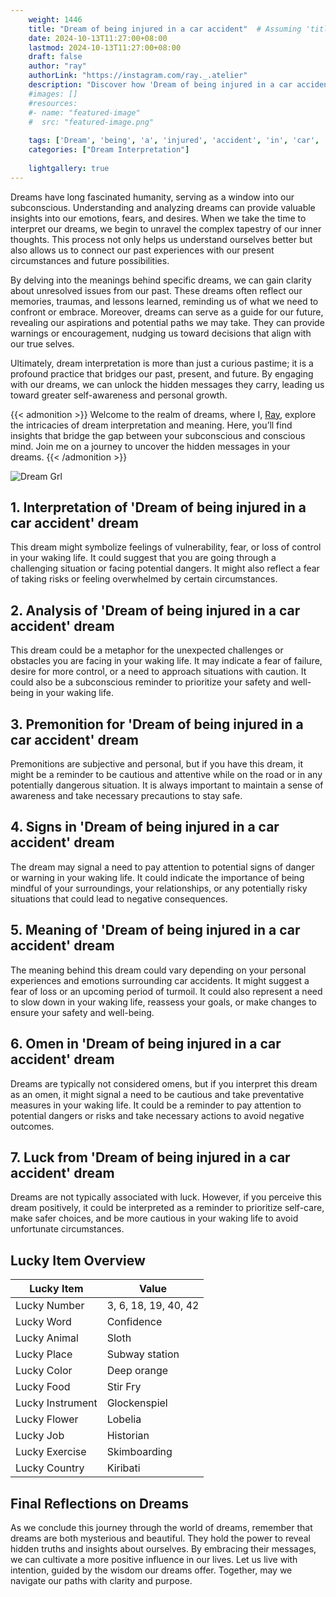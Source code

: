 ```yaml
---
    weight: 1446
    title: "Dream of being injured in a car accident"  # Assuming 'title' column exists
    date: 2024-10-13T11:27:00+08:00
    lastmod: 2024-10-13T11:27:00+08:00
    draft: false
    author: "ray"
    authorLink: "https://instagram.com/ray._.atelier"
    description: "Discover how 'Dream of being injured in a car accident' can interpret your future and uncover its significant meanings in your life."
    #images: []
    #resources:
    #- name: "featured-image"
    #  src: "featured-image.png"
    
    tags: ['Dream', 'being', 'a', 'injured', 'accident', 'in', 'car', 'of']
    categories: ["Dream Interpretation"]
    
    lightgallery: true
---
```

    
Dreams have long fascinated humanity, serving as a window into our subconscious. Understanding and analyzing dreams can provide valuable insights into our emotions, fears, and desires. When we take the time to interpret our dreams, we begin to unravel the complex tapestry of our inner thoughts. This process not only helps us understand ourselves better but also allows us to connect our past experiences with our present circumstances and future possibilities.

By delving into the meanings behind specific dreams, we can gain clarity about unresolved issues from our past. These dreams often reflect our memories, traumas, and lessons learned, reminding us of what we need to confront or embrace. Moreover, dreams can serve as a guide for our future, revealing our aspirations and potential paths we may take. They can provide warnings or encouragement, nudging us toward decisions that align with our true selves.

Ultimately, dream interpretation is more than just a curious pastime; it is a profound practice that bridges our past, present, and future. By engaging with our dreams, we can unlock the hidden messages they carry, leading us toward greater self-awareness and personal growth.

{{< admonition >}}
Welcome to the realm of dreams, where I, [Ray](https://instagram.com/ray._.atelier), explore the intricacies of dream interpretation and meaning. Here, you’ll find insights that bridge the gap between your subconscious and conscious mind. Join me on a journey to uncover the hidden messages in your dreams.
{{< /admonition >}}

![Dream Grl](https://cdn.pixabay.com/photo/2017/11/02/03/35/gothic-2910057_1280.jpg "Dream Grl")

## 1. Interpretation of 'Dream of being injured in a car accident' dream
 This dream might symbolize feelings of vulnerability, fear, or loss of control in your waking life. It could suggest that you are going through a challenging situation or facing potential dangers. It might also reflect a fear of taking risks or feeling overwhelmed by certain circumstances.

## 2. Analysis of 'Dream of being injured in a car accident' dream
 This dream could be a metaphor for the unexpected challenges or obstacles you are facing in your waking life. It may indicate a fear of failure, desire for more control, or a need to approach situations with caution. It could also be a subconscious reminder to prioritize your safety and well-being in your waking life.

## 3. Premonition for 'Dream of being injured in a car accident' dream
 Premonitions are subjective and personal, but if you have this dream, it might be a reminder to be cautious and attentive while on the road or in any potentially dangerous situation. It is always important to maintain a sense of awareness and take necessary precautions to stay safe.

## 4. Signs in 'Dream of being injured in a car accident' dream
 The dream may signal a need to pay attention to potential signs of danger or warning in your waking life. It could indicate the importance of being mindful of your surroundings, your relationships, or any potentially risky situations that could lead to negative consequences.

## 5. Meaning of 'Dream of being injured in a car accident' dream
 The meaning behind this dream could vary depending on your personal experiences and emotions surrounding car accidents. It might suggest a fear of loss or an upcoming period of turmoil. It could also represent a need to slow down in your waking life, reassess your goals, or make changes to ensure your safety and well-being.

## 6. Omen in 'Dream of being injured in a car accident' dream
 Dreams are typically not considered omens, but if you interpret this dream as an omen, it might signal a need to be cautious and take preventative measures in your waking life. It could be a reminder to pay attention to potential dangers or risks and take necessary actions to avoid negative outcomes.

## 7. Luck from 'Dream of being injured in a car accident' dream
 Dreams are not typically associated with luck. However, if you perceive this dream positively, it could be interpreted as a reminder to prioritize self-care, make safer choices, and be more cautious in your waking life to avoid unfortunate circumstances.

## Lucky Item Overview
| Lucky Item          | Value              |
|---------------|--------------------|
| Lucky Number        | 3, 6, 18, 19, 40, 42  |
| Lucky Word          | Confidence |
| Lucky Animal        | Sloth |
| Lucky Place         | Subway station     |
| Lucky Color         | Deep orange     |
| Lucky Food          | Stir Fry      |
| Lucky Instrument    | Glockenspiel |
| Lucky Flower        | Lobelia    |
| Lucky Job           | Historian       |
| Lucky Exercise      | Skimboarding  |
| Lucky Country       | Kiribati    |


##  Final Reflections on Dreams

As we conclude this journey through the world of dreams, remember that dreams are both mysterious and beautiful. They hold the power to reveal hidden truths and insights about ourselves. By embracing their messages, we can cultivate a more positive influence in our lives. Let us live with intention, guided by the wisdom our dreams offer. Together, may we navigate our paths with clarity and purpose.
